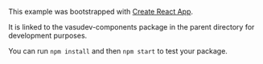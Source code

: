 This example was bootstrapped with [Create React App](https://github.com/facebook/create-react-app).

It is linked to the vasudev-components package in the parent directory for development purposes.

You can run `npm install` and then `npm start` to test your package.
